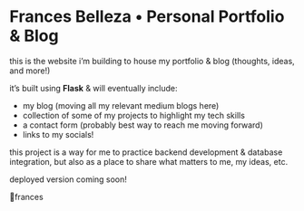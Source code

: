 # Frances Belleza • Personal Portfolio & Blog

this is the website i’m building to house my portfolio & blog (thoughts, ideas, and more!)

it’s built using **Flask** & will eventually include:
- my blog (moving all my relevant medium blogs here)
- collection of some of my projects to highlight my tech skills
- a contact form (probably best way to reach me moving forward)
- links to my socials!

this project is a way for me to practice backend development & database integration,
but also as a place to share what matters to me, my ideas, etc.

deployed version coming soon!

💙frances
